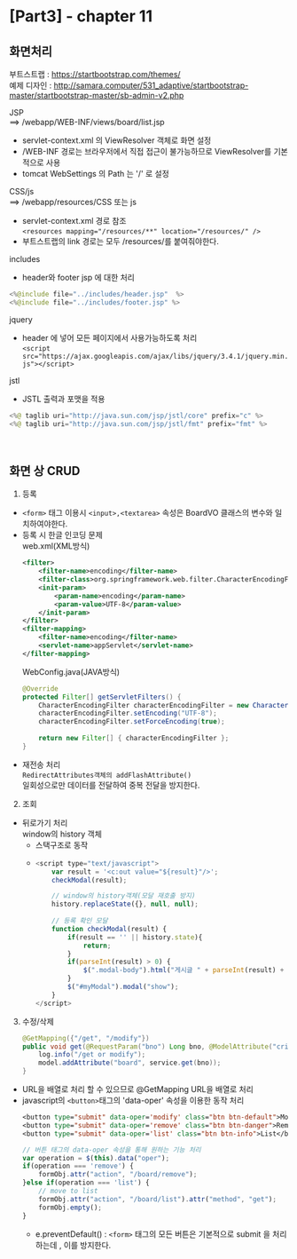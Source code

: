 
[Part3] - chapter 11
=========================

화면처리
-----------
부트스트랩 : https://startbootstrap.com/themes/   
예제 디자인 : http://samara.computer/531_adaptive/startbootstrap-master/startbootstrap-master/sb-admin-v2.php

JSP   
==> /webapp/WEB-INF/views/board/list.jsp
- servlet-context.xml 의 ViewResolver 객체로 화면 설정    
- /WEB-INF 경로는 브라우저에서 직접 접근이 불가능하므로 ViewResolver를 기본적으로 사용    
- tomcat WebSettings 의 Path 는 '/' 로 설정

CSS/js  
==> /webapp/resources/CSS 또는 js   
- servlet-context.xml 경로 참조    
 ```<resources mapping="/resources/**" location="/resources/" />```
- 부트스트랩의 link 경로는 모두 /resources/를 붙여줘야한다.

includes 
- header와 footer jsp 에 대한 처리
```java
<%@include file="../includes/header.jsp"  %>
<%@include file="../includes/footer.jsp" %>        
```

jquery   
- header 에 넣어 모든 페이지에서 사용가능하도록 처리    
```<script src="https://ajax.googleapis.com/ajax/libs/jquery/3.4.1/jquery.min.js"></script>```

jstl
- JSTL 출력과 포맷을 적용
```java
<%@ taglib uri="http://java.sun.com/jsp/jstl/core" prefix="c" %>
<%@ taglib uri="http://java.sun.com/jsp/jstl/fmt" prefix="fmt" %>
```

<br>

화면 상 CRUD
---------------
1. 등록
- ```<form>``` 태그 이용시 ```<input>,<textarea>``` 속성은 BoardVO 클래스의 변수와 일치하여야한다. 
- 등록 시 한글 인코딩 문제   
    web.xml(XML방식)
    ```xml
    <filter>
		<filter-name>encoding</filter-name>
		<filter-class>org.springframework.web.filter.CharacterEncodingFilter</filter-class>
		<init-param>
			<param-name>encoding</param-name>
			<param-value>UTF-8</param-value>
		</init-param>
	</filter>
	<filter-mapping>
		<filter-name>encoding</filter-name>
		<servlet-name>appServlet</servlet-name>
	</filter-mapping>
    ```
    WebConfig.java(JAVA방식)    
    ```java
    @Override
	protected Filter[] getServletFilters() {
		CharacterEncodingFilter characterEncodingFilter = new CharacterEncodingFilter();
		characterEncodingFilter.setEncoding("UTF-8");
		characterEncodingFilter.setForceEncoding(true);
		
		return new Filter[] { characterEncodingFilter };
	}
    ```
- 재전송 처리   
```RedirectAttributes객체의 addFlashAttribute()```   
일회성으로만 데이터를 전달하여 중복 전달을 방지한다. 

2. 조회
- 뒤로가기 처리   
window의 history 객체   
    * 스택구조로 동작
    *   ```javascript
        <script type="text/javascript">
            var result = '<c:out value="${result}"/>';
	        checkModal(result);

            // window의 history객체(모달 재호출 방지)
            history.replaceState({}, null, null);
            
            // 등록 확인 모달 
            function checkModal(result) {
                if(result == '' || history.state){
                    return;
                }
                if(parseInt(result) > 0) {
                    $(".modal-body").html("게시글 " + parseInt(result) + " 번이 등록되었습니다.");
                }
                $("#myModal").modal("show");
            }
        </script>
        ```
3. 수정/삭제
    ```java
    @GetMapping({"/get", "/modify"})
    public void get(@RequestParam("bno") Long bno, @ModelAttribute("cri") Criteria cri, Model model) {
        log.info("/get or modify");
        model.addAttribute("board", service.get(bno));
    }
    ```
- URL을 배열로 처리 할 수 있으므로 @GetMapping URL을 배열로 처리 
- javascript의 ```<button>```태그의 'data-oper' 속성을 이용한 동작 처리
    ```jsp
    <button type="submit" data-oper='modify' class="btn btn-default">Modify</button>
    <button type="submit" data-oper='remove' class="btn btn-danger">Remove</button>
    <button type="submit" data-oper='list' class="btn btn-info">List</button>	
    ```            
    ```javascript
    // 버튼 태그의 data-oper 속성을 통해 원하는 기능 처리 
    var operation = $(this).data("oper");    
    if(operation === 'remove') {
        formObj.attr("action", "/board/remove");
    }else if(operation === 'list') {
        // move to list
        formObj.attr("action", "/board/list").attr("method", "get");
        formObj.empty();
    }    
    ```
    * e.preventDefault() : ```<form>``` 태그의 모든 버튼은 기본적으로 submit 을 처리하는데 , 이를 방지한다. 


